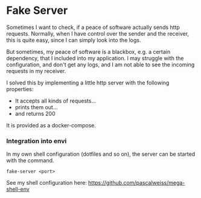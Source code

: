 # Fake Server

Sometimes I want to check, if a peace of software actually sends http requests. Normally, 
when I have control over the sender and the receiver, this is quite easy, since I can simply look into the logs.

But sometimes, my peace of software is a blackbox, e.g. a certain dependency, that I included into my application. 
I may struggle with the configuration, and don't get any logs, and I am not able to see the incoming requests in my receiver.

I solved this by implementing a little http server with the following properties:
- It accepts all kinds of requests...
- prints them out...
- and returns 200

It is provided as a docker-compose.


### Integration into envi
In my own shell configuration (dotfiles and so on), the server can be started with the command.

`fake-server <port>`

See my shell configuration here: https://github.com/pascalweiss/mega-shell-env
